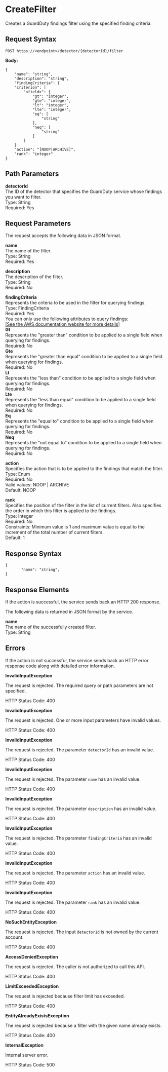 # CreateFilter<a name="create-filter"></a>

Creates a GuardDuty findings filter using the specified finding criteria\. 

## Request Syntax<a name="create-filter-request-syntax"></a>

```
POST https://<endpoint>/detector/{detectorId}/filter
```

**Body:**

```
{
	"name": "string",
	"description": "string",
	"findingCriteria": {
	"criterion": [
		"<field>": {
			"gt": "integer",
			"gte": "integer",
			"lt": "integer",
			"lte": "integer",
			"eq": [
				"string"
			],
			"neq": [
				"string"
			]
		]
	}
	"action": "[NOOP|ARCHIVE]",
	"rank": "integer"
}
```

## Path Parameters<a name="create-filter-path-parameters"></a>

**detectorId**  
The ID of the detector that specifies the GuardDuty service whose findings you want to filter\.  
Type: String  
Required: Yes

## Request Parameters<a name="create-filter-request-parameters"></a>

The request accepts the following data in JSON format\.

**name**  
The name of the filter\.  
Type: String  
Required: Yes

**description**  
The description of the filter\.  
Type: String  
Required: No

**findingCriteria**  
Represents the criteria to be used in the filter for querying findings\.   
Type: FindingCriteria  
Required: Yes  
You can only use the following attributes to query findings:       
[\[See the AWS documentation website for more details\]](http://docs.aws.amazon.com/guardduty/latest/ug/create-filter.html)  
**Gt**  
Represents the "greater than" condition to be applied to a single field when querying for findings\.  
Required: No  
**Gte**  
Represents the "greater than equal" condition to be applied to a single field when querying for findings\.  
Required: No  
**Lt**  
Represents the "less than" condition to be applied to a single field when querying for findings\.  
Required: No  
**Lte**  
Represents the "less than equal" condition to be applied to a single field when querying for findings\.  
Required: No  
**Eq**  
Represents the "equal to" condition to be applied to a single field when querying for findings\.  
Required: No  
**Neq**  
Represents the "not equal to" condition to be applied to a single field when querying for findings\.  
Required: No

**action**  
Specifies the action that is to be applied to the findings that match the filter\.  
Type: Enum  
Required: No  
Valid values: NOOP \| ARCHIVE  
Default: NOOP

**rank**  
Specifies the position of the filter in the list of current filters\. Also specifies the order in which this filter is applied to the findings\.  
Type: Integer  
Required: No  
Constraints: Minimum value is 1 and maximum value is equal to the increment of the total number of current filters\.  
Default: 1

## Response Syntax<a name="create-filter-response-syntax"></a>

```
{
       "name": "string",
}
```

## Response Elements<a name="create-filter-response-parameters"></a>

If the action is successful, the service sends back an HTTP 200 response\.

The following data is returned in JSON format by the service\.

**name**  
The name of the successfully created filter\.  
Type: String

## Errors<a name="create-filter-errors"></a>

If the action is not successful, the service sends back an HTTP error response code along with detailed error information\.

**InvalidInputException**

The request is rejected\. The required query or path parameters are not specified\.

HTTP Status Code: 400 

**InvalidInputException**

The request is rejected\. One or more input parameters have invalid values\.

HTTP Status Code: 400 

**InvalidInputException**

The request is rejected\. The parameter `detectorId` has an invalid value\.

HTTP Status Code: 400 

**InvalidInputException**

The request is rejected\. The parameter `name` has an invalid value\.

HTTP Status Code: 400 

**InvalidInputException**

The request is rejected\. The parameter `description` has an invalid value\.

HTTP Status Code: 400 

**InvalidInputException**

The request is rejected\. The parameter `findingCriteria` has an invalid value\.

HTTP Status Code: 400 

**InvalidInputException**

The request is rejected\. The parameter `action` has an invalid value\.

HTTP Status Code: 400 

**InvalidInputException**

The request is rejected\. The parameter `rank` has an invalid value\.

HTTP Status Code: 400 

**NoSuchEntityException**

The request is rejected\. The input `detectorId` is not owned by the current account\.

HTTP Status Code: 400 

**AccessDeniedException**

The request is rejected\. The caller is not authorized to call this API\.

HTTP Status Code: 400 

**LimitExceededException**

The request is rejected because filter limit has exceeded\.

HTTP Status Code: 400 

**EntityAlreadyExistsException**

The request is rejected because a filter with the given name already exists\.

HTTP Status Code: 400 

**InternalException**

Internal server error\.

HTTP Status Code: 500 